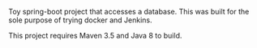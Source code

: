 Toy spring-boot project that accesses a database. This was built for the sole purpose of trying docker and Jenkins.

This project requires Maven 3.5 and Java 8 to build.